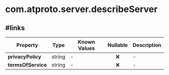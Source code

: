 # com.atproto.server.describeServer

## #links

| Property | Type | Known Values | Nullable | Description |
| --- | --- | --- | :---: | --- |
| **privacyPolicy** | string | - | ❌ | - |
| **termsOfService** | string | - | ❌ | - |
